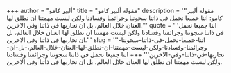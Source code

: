 +++
author = "ألبير كامو"
title = "مقولة ألبير كامو"
description = '''مقولة ألبير كامو: اننا جميعا نحمل في ذاتنا سجوننا وجرائمنا وفسادنا ولكن ليست مهمتنا ان نطلق لها العنان خلال العالم، بل ان نحاربها في ذاتنا وفي الاخرين.'''
quote = '''اننا جميعا نحمل في ذاتنا سجوننا وجرائمنا وفسادنا ولكن ليست مهمتنا ان نطلق لها العنان خلال العالم، بل ان نحاربها في ذاتنا وفي الاخرين.'''
slug = '''اننا-جميعا-نحمل-في-ذاتنا-سجوننا-وجرائمنا-وفسادنا-ولكن-ليست-مهمتنا-ان-نطلق-لها-العنان-خلال-العالم،-بل-ان-نحاربها-في-ذاتنا-وفي-الاخرين'''
+++
اننا جميعا نحمل في ذاتنا سجوننا وجرائمنا وفسادنا ولكن ليست مهمتنا ان نطلق لها العنان خلال العالم، بل ان نحاربها في ذاتنا وفي الاخرين.

